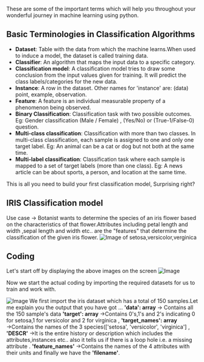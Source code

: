 These are some of the important terms which will help you throughout your wonderful journey in machine learning using python.
## Basic Terminologies in Classification Algorithms
* __Dataset__: Table with the data from which the machine learns.When used to induce a model, the dataset is called training data.
* __Classifier__: An algorithm that maps the input data to a specific category.
* __Classification model__: A classification model tries to draw some conclusion from the input values given for training. It will predict the class labels/categories for the new data.
* __Instance__: A row in the dataset. Other names for 'instance' are: (data) point, example, observation.
* __Feature__: A feature is an individual measurable property of a phenomenon being observed.
* __Binary Classification__: Classification task with two possible outcomes. Eg: Gender classification (Male / Female) , (Yes/No) or (True-1/False-0) question.
* __Multi-class classification__: Classification with more than two classes. In multi-class classification, each sample is assigned to one and only one target label. Eg: An animal can be a cat or dog but not both at the same time.
* __Multi-label classification__: Classification task where each sample is mapped to a set of target labels (more than one class). Eg: A news article can be about sports, a person, and location at the same time.

This is all you need to build your first classification model, Surprising right?

## IRIS Classification model
Use case  → Botanist wants to determine the species of an iris flower based on the characteristics of that flower.Attributes including petal length and width ,sepal length and width etc.. are the "features" that determine the classification of the given iris flower.
![Image of setosa,versicolor,verginica](https://cdn-images-1.medium.com/max/800/1*gpWdhDY8Gmo2-OBRT8mQMQ.png)
## Coding
Let's start off by displaying the above images on the screen
![Image](https://cdn-images-1.medium.com/max/800/1*gd0p6zJQS-RQD6dAntPU9g.png)

Now we start the actual coding by importing the required datasets for us to train and work with.

![Image](https://cdn-images-1.medium.com/max/600/1*srQwKkSfs630hKIgZ4ODsw.png)
We first import the iris dataset which has a total of 150 samples.Let me explain you the output that you have got … __'data': array__ → Contains all the 150 sample's data __'target': array__ →Contains 0's,1's and 2's indicating 0 for setosa,1 for versicolor and 2 for virginica , __'target_names': array__ →Contains the names of the 3 species(['setosa', 'versicolor', 'virginica'] , __'DESCR'__ →It is the entire history or description which includes the attributes,instances etc.. also it tells us if there is a loop hole i.e. a missing attribute . __'feature_names'__ →Contains the names of the 4 attributes with their units and finally we have the __'filename'__.

